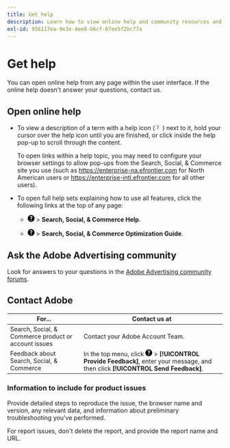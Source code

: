 ```yaml
---
title: Get help
description: Learn how to view online help and community resources and how to get technical support.
exl-id: 956117ea-9e3e-4ee0-b6cf-67ee5f2bc77a
---
```

# Get help

You can open online help from any page within the user interface. If the online help doesn't answer your questions, contact us.

## Open online help

* To view a description of a term with a help icon (![Help icon](/help/search-social-commerce/assets/help-field.png  "Help icon") ) next to it, hold your cursor over the help icon until you are finished, or click inside the help pop-up to scroll through the content.

  To open links within a help topic, you may need to configure your browser settings to allow pop-ups from the Search, Social, & Commerce site you use (such as https://enterprise-na.efrontier.com for North American users or https://enterprise-intl.efrontier.com for all other users).

* To open full help sets explaining how to use all features, click the following links at the top of any page:

  * ![Help](/help/search-social-commerce/assets/help-main-menu.png "Help") > **Search, Social, & Commerce Help**.

  * ![Help](/help/search-social-commerce/assets/help-main-menu.png "Help") > **Search, Social, & Commerce Optimization Guide**.

## Ask the Adobe Advertising community

Look for answers to your questions in the [Adobe Advertising community forums](https://experienceleaguecommunities.adobe.com/t5/adobe-advertising-cloud/ct-p/adobe-advertising-cloud-community).

## Contact Adobe

| For... | Contact us at |
| ---- | ---- |
| Search, Social, & Commerce product or account issues | Contact your Adobe Account Team. |
| Feedback about Search, Social, & Commerce  | In the top menu, click ![Help](/help/search-social-commerce/assets/help-main-menu.png "Help") > **[!UICONTROL Provide Feedback]**, enter your message, and then click **[!UICONTROL Send Feedback]**. |

### Information to include for product issues

Provide detailed steps to reproduce the issue, the browser name and version, any relevant data, and information about preliminary troubleshooting you've performed.

For report issues, don't delete the report, and provide the report name and URL.
